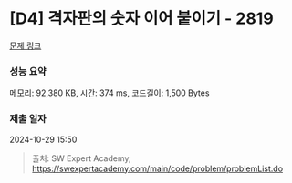 # [D4] 격자판의 숫자 이어 붙이기 - 2819 

[문제 링크](https://swexpertacademy.com/main/code/problem/problemDetail.do?contestProbId=AV7I5fgqEogDFAXB) 

### 성능 요약

메모리: 92,380 KB, 시간: 374 ms, 코드길이: 1,500 Bytes

### 제출 일자

2024-10-29 15:50



> 출처: SW Expert Academy, https://swexpertacademy.com/main/code/problem/problemList.do